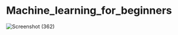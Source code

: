 # Machine_learning_for_beginners
![Screenshot (362)](https://user-images.githubusercontent.com/62588796/114261727-c66ef900-99f9-11eb-8b98-6b691e2bb49c.png)
